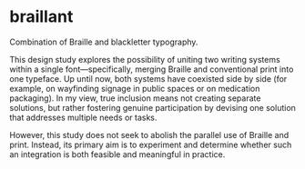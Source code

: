 # braillant

Combination of Braille and blackletter typography.
 
This design study explores the possibility of uniting two writing systems within a single font—specifically, merging Braille and conventional print into one typeface. Up until now, both systems have coexisted side by side (for example, on wayfinding signage in public spaces or on medication packaging). In my view, true inclusion means not creating separate solutions, but rather fostering genuine participation by devising one solution that addresses multiple needs or tasks.

However, this study does not seek to abolish the parallel use of Braille and print. Instead, its primary aim is to experiment and determine whether such an integration is both feasible and meaningful in practice.